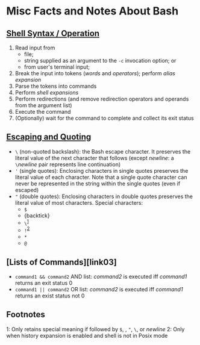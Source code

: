 Misc Facts and Notes About Bash
===============================

[Shell Syntax / Operation][link01]
----------------------------------

1. Read input from
   - file;
   - string supplied as an argument to the `-c` invocation option; or
   - from user's terminal input;
2. Break the input into tokens (*words* and *operators*); perform *alias expansion*
3. Parse the tokens into commands
4. Perform *shell expansions*
5. Perform redirections (and remove redirection operators and operands from the argument list)
6. Execute the command
7. (Optionally) wait for the command to complete and collect its exit status

[Escaping and Quoting][link02]
------------------------------

- `\` (non-quoted backslash): the Bash escape character. It preserves the literal value of the next character that follows (except 
                              *newline*: a `\`*newline* pair represents line continuation)
- `'` (single quotes): Enclosing characters in single quotes preserves the literal value of each character. Note that a single quote 
                       character can never be represented in the string within the single quotes (even if escaped)
- `"` (double quotes): Enclosing characters in double quotes preserves the literal value of most characters. Special characters:
    - `$`
    - {backtick}
    - `\`<sup>[1](#footnote01)</sup>
    - `!`<sup>[2](#footnote02)</sup>
    - `*`
    - `@`

[Lists of Commands][link03]
---------------------------

- `command1 && command2` AND list: *command2* is executed iff *command1* returns an exit status 0
- `command1 || command2` OR list: *command2* is executed iff *command1* returns an exist status not 0




Footnotes
----------
<a name="footnote01">1</a>: Only retains special meaning if followed by `$`, <backtick>, `"`, `\`, or *newline*
<a name="footnote02">2</a>: Only when history expansion is enabled and shell is not in Posix mode

[link01]: https://www.gnu.org/software/bash/manual/bash.html#Shell-Operation
[link02]: https://www.gnu.org/software/bash/manual/bash.html#Quoting
